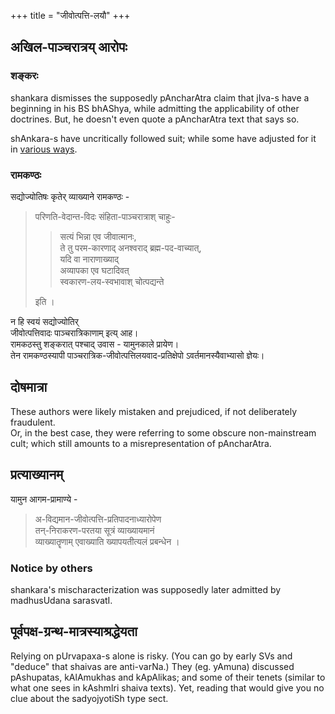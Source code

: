 +++
title = "जीवोत्पत्ति-लयौ"
+++
## अखिल-पाञ्चरात्रय् आरोपः
### शङ्करः
shankara dismisses the supposedly pAncharAtra claim that jIva-s have a beginning in his BS bhAShya, while admitting the applicability of other doctrines. But, he doesn't even quote a pAncharAtra text that says so. 

shAnkara-s have uncritically followed suit; while some have adjusted for it in [various ways](/AgamaH_brAhmaH/shAnkara-darshanam/tattvam/vishvAsaH/misadvertisement/kas_saguNam_brahma). 

### रामकण्ठः
सद्योज्योतिषः कृतेर् व्याख्याने रामकण्ठः - 

> परिणति-वेदान्त-विदः संहिता-पाञ्चरात्राश् चाहुः-   
> 
> > सत्यं भिन्ना एव जीवात्मानः,  
ते तु परम-कारणाद् अनश्वराद् ब्रह्म-पद-वाच्यात्,  
यदि वा नाराणाख्याद्  
अव्यापका एव घटादिवत्  
स्वकारण-लय-स्वभावाश् चोत्पद्यन्ते
> 
> इति ।  

न हि स्वयं सद्योज्योतिर्  
जीवोत्पत्तिवादः पाञ्चरात्रिकाणाम् इत्य् आह।  
रामकठस्तु शङ्करात् पश्चाद् उवास - यामुनकाले प्रायेण।  
तेन रामकण्ठस्यापी पाञ्चरात्रिक-जीवोत्पत्तिलयवाद-प्रतिक्षेपो ऽवर्तमानस्यैवाभ्यासो ज्ञेयः। 

## दोषमात्रा
These authors were likely mistaken and prejudiced, if not deliberately fraudulent.  
Or, in the best case, they were referring to some obscure non-mainstream cult; which still amounts to a misrepresentation of pAncharAtra.

## प्रत्याख्यानम्
यामुन आगम-प्रामाण्ये -

> अ-विद्यमान-जीवोत्पत्ति-प्रतिपादनाध्यारोपेण  
तन्-निराकरण-परतया सूत्रं व्याख्यायमानं  
व्याख्यातॄणाम् एवाख्याति ख्यापयतीत्यलं प्रबन्धेन ।

### Notice by others
shankara's mischaracterization was supposedly later admitted by madhusUdana sarasvatI.

## पूर्वपक्ष-ग्रन्थ-मात्रस्याश्रद्धेयता
Relying on pUrvapaxa-s alone is risky. (You can go by early SVs and "deduce" that shaivas are anti-varNa.) They (eg. yAmuna) discussed pAshupatas, kAlAmukhas and kApAlikas; and some of their tenets (similar to what one sees in kAshmIri shaiva texts). Yet, reading that would give you no clue about the sadyojyotiSh type sect.

